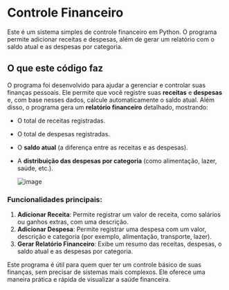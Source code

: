 # Controle Financeiro

Este é um sistema simples de controle financeiro em Python. O programa permite adicionar receitas e despesas, além de gerar um relatório com o saldo atual e as despesas por categoria.

## O que este código faz

O programa foi desenvolvido para ajudar a gerenciar e controlar suas finanças pessoais. Ele permite que você registre suas **receitas** e **despesas** e, com base nesses dados, calcule automaticamente o saldo atual. Além disso, o programa gera um **relatório financeiro** detalhado, mostrando:

- O total de receitas registradas.
- O total de despesas registradas.
- O **saldo atual** (a diferença entre as receitas e as despesas).
- A **distribuição das despesas por categoria** (como alimentação, lazer, saúde, etc.).


  ![image](https://github.com/user-attachments/assets/3476f8a7-787b-4774-aa16-4af68ab16213)


### Funcionalidades principais:

1. **Adicionar Receita**: Permite registrar um valor de receita, como salários ou ganhos extras, com uma descrição.
2. **Adicionar Despesa**: Permite registrar uma despesa com um valor, descrição e categoria (por exemplo, alimentação, transporte, lazer).
3. **Gerar Relatório Financeiro**: Exibe um resumo das receitas, despesas, o saldo atual e as despesas por categoria.

Este programa é útil para quem quer ter um controle básico de suas finanças, sem precisar de sistemas mais complexos. Ele oferece uma maneira prática e rápida de visualizar a saúde financeira.
